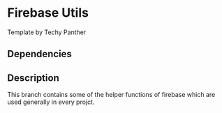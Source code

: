 # Firebase Utils

Template by Techy Panther

## Dependencies

## Description

This branch contains some of the helper functions of firebase which are used generally in every projct.



